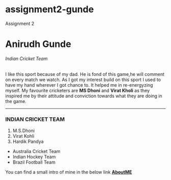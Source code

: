 # assignment2-gunde
Assignment 2

# Anirudh Gunde
###### Indian Cricket Team

I like this sport because of my dad. He is fond of this game,he will comment on every match we watch. As I got my interest build on this sport I used to have my hand wherever I got chance to. It helped me in re-energyzing myself. My favourite cricketers are **MS Dhoni** and **Virat Kholi** as they inspired me by their attitude and conviction towards what they are doing in the game.

***
### INDIAN CRICKET TEAM
  1. M.S.Dhoni
  2. Virat Kohli
  3. Hardik Pandya

  - Australia Cricket Team
  - Indian Hockey Team
  - Brazil Football Team

You can find a small intro of mine in the below link
  **[AboutME](AboutMe.md)** 
  

  
